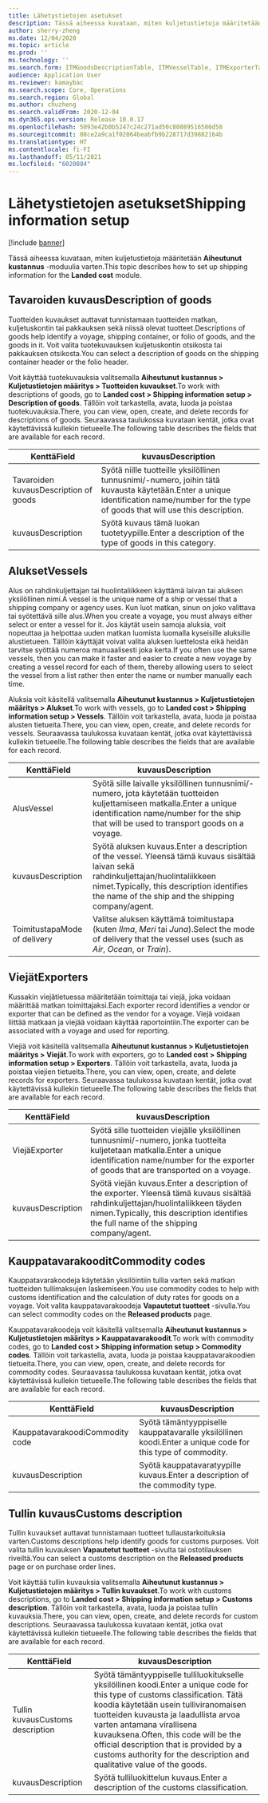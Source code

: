 ```yaml
---
title: Lähetystietojen asetukset
description: Tässä aiheessa kuvataan, miten kuljetustietoja määritetään Aiheutunut kustannus -moduulia varten.
author: sherry-zheng
ms.date: 12/04/2020
ms.topic: article
ms.prod: ''
ms.technology: ''
ms.search.form: ITMGoodsDescriptionTable, ITMVesselTable, ITMExporterTable, ITMCommodityCodeTable, ITMCustomsDescription
audience: Application User
ms.reviewer: kamaybac
ms.search.scope: Core, Operations
ms.search.region: Global
ms.author: chuzheng
ms.search.validFrom: 2020-12-04
ms.dyn365.ops.version: Release 10.0.17
ms.openlocfilehash: 5093e42b0b5247c24c271ad50c80889516586d58
ms.sourcegitcommit: 08ce2a9ca1f02064beabfb9b228717d39882164b
ms.translationtype: HT
ms.contentlocale: fi-FI
ms.lasthandoff: 05/11/2021
ms.locfileid: "6020884"
---
```

# <a name="shipping-information-setup"></a><span data-ttu-id="de9be-103">Lähetystietojen asetukset</span><span class="sxs-lookup"><span data-stu-id="de9be-103">Shipping information setup</span></span>

[!include [banner](../../includes/banner.md)]

<span data-ttu-id="de9be-104">Tässä aiheessa kuvataan, miten kuljetustietoja määritetään **Aiheutunut kustannus** -moduulia varten.</span><span class="sxs-lookup"><span data-stu-id="de9be-104">This topic describes how to set up shipping information for the **Landed cost** module.</span></span>

## <a name="description-of-goods"></a><a name="description-of-goods"></a><span data-ttu-id="de9be-105">Tavaroiden kuvaus</span><span class="sxs-lookup"><span data-stu-id="de9be-105">Description of goods</span></span>

<span data-ttu-id="de9be-106">Tuotteiden kuvaukset auttavat tunnistamaan tuotteiden matkan, kuljetuskontin tai pakkauksen sekä niissä olevat tuotteet.</span><span class="sxs-lookup"><span data-stu-id="de9be-106">Descriptions of goods help identify a voyage, shipping container, or folio of goods, and the goods in it.</span></span> <span data-ttu-id="de9be-107">Voit valita tuotekuvauksen kuljetuskontin otsikosta tai pakkauksen otsikosta.</span><span class="sxs-lookup"><span data-stu-id="de9be-107">You can select a description of goods on the shipping container header or the folio header.</span></span>

<span data-ttu-id="de9be-108">Voit käyttää tuotekuvauksia valitsemalla **Aiheutunut kustannus \> Kuljetustietojen määritys \> Tuotteiden kuvaukset**.</span><span class="sxs-lookup"><span data-stu-id="de9be-108">To work with descriptions of goods, go to **Landed cost \> Shipping information setup \> Description of goods**.</span></span> <span data-ttu-id="de9be-109">Tällöin voit tarkastella, avata, luoda ja poistaa tuotekuvauksia.</span><span class="sxs-lookup"><span data-stu-id="de9be-109">There, you can view, open, create, and delete records for descriptions of goods.</span></span> <span data-ttu-id="de9be-110">Seuraavassa taulukossa kuvataan kentät, jotka ovat käytettävissä kullekin tietueelle.</span><span class="sxs-lookup"><span data-stu-id="de9be-110">The following table describes the fields that are available for each record.</span></span>

| <span data-ttu-id="de9be-111">Kenttä</span><span class="sxs-lookup"><span data-stu-id="de9be-111">Field</span></span> | <span data-ttu-id="de9be-112">kuvaus</span><span class="sxs-lookup"><span data-stu-id="de9be-112">Description</span></span> |
|---|---|
| <span data-ttu-id="de9be-113">Tavaroiden kuvaus</span><span class="sxs-lookup"><span data-stu-id="de9be-113">Description of goods</span></span> | <span data-ttu-id="de9be-114">Syötä niille tuotteille yksilöllinen tunnusnimi/-numero, joihin tätä kuvausta käytetään.</span><span class="sxs-lookup"><span data-stu-id="de9be-114">Enter a unique identification name/number for the type of goods that will use this description.</span></span> |
| <span data-ttu-id="de9be-115">kuvaus</span><span class="sxs-lookup"><span data-stu-id="de9be-115">Description</span></span> | <span data-ttu-id="de9be-116">Syötä kuvaus tämä luokan tuotetyypille.</span><span class="sxs-lookup"><span data-stu-id="de9be-116">Enter a description of the type of goods in this category.</span></span> |

## <a name="vessels"></a><a name="vessels"></a><span data-ttu-id="de9be-117">Alukset</span><span class="sxs-lookup"><span data-stu-id="de9be-117">Vessels</span></span>

<span data-ttu-id="de9be-118">Alus on rahdinkuljettajan tai huolintaliikkeen käyttämä laivan tai aluksen yksilöllinen nimi.</span><span class="sxs-lookup"><span data-stu-id="de9be-118">A vessel is the unique name of a ship or vessel that a shipping company or agency uses.</span></span> <span data-ttu-id="de9be-119">Kun luot matkan, sinun on joko valittava tai syötettävä sille alus.</span><span class="sxs-lookup"><span data-stu-id="de9be-119">When you create a voyage, you must always either select or enter a vessel for it.</span></span> <span data-ttu-id="de9be-120">Jos käytät usein samoja aluksia, voit nopeuttaa ja helpottaa uuden matkan luomista luomalla kyseisille aluksille alustietueen. Tällöin käyttäjät voivat valita aluksen luettelosta eikä heidän tarvitse syöttää numeroa manuaalisesti joka kerta.</span><span class="sxs-lookup"><span data-stu-id="de9be-120">If you often use the same vessels, then you can make it faster and easier to create a new voyage by creating a vessel record for each of them, thereby allowing users to select the vessel from a list rather then enter the name or number manually each time.</span></span>

<span data-ttu-id="de9be-121">Aluksia voit käsitellä valitsemalla **Aiheutunut kustannus \> Kuljetustietojen määritys \> Alukset**.</span><span class="sxs-lookup"><span data-stu-id="de9be-121">To work with vessels, go to **Landed cost \> Shipping information setup \> Vessels**.</span></span> <span data-ttu-id="de9be-122">Tällöin voit tarkastella, avata, luoda ja poistaa alusten tietueita.</span><span class="sxs-lookup"><span data-stu-id="de9be-122">There, you can view, open, create, and delete records for vessels.</span></span> <span data-ttu-id="de9be-123">Seuraavassa taulukossa kuvataan kentät, jotka ovat käytettävissä kullekin tietueelle.</span><span class="sxs-lookup"><span data-stu-id="de9be-123">The following table describes the fields that are available for each record.</span></span>

| <span data-ttu-id="de9be-124">Kenttä</span><span class="sxs-lookup"><span data-stu-id="de9be-124">Field</span></span> | <span data-ttu-id="de9be-125">kuvaus</span><span class="sxs-lookup"><span data-stu-id="de9be-125">Description</span></span> |
|---|---|
| <span data-ttu-id="de9be-126">Alus</span><span class="sxs-lookup"><span data-stu-id="de9be-126">Vessel</span></span> | <span data-ttu-id="de9be-127">Syötä sille laivalle yksilöllinen tunnusnimi/-numero, jota käytetään tuotteiden kuljettamiseen matkalla.</span><span class="sxs-lookup"><span data-stu-id="de9be-127">Enter a unique identification name/number for the ship that will be used to transport goods on a voyage.</span></span> |
| <span data-ttu-id="de9be-128">kuvaus</span><span class="sxs-lookup"><span data-stu-id="de9be-128">Description</span></span> | <span data-ttu-id="de9be-129">Syötä aluksen kuvaus.</span><span class="sxs-lookup"><span data-stu-id="de9be-129">Enter a description of the vessel.</span></span> <span data-ttu-id="de9be-130">Yleensä tämä kuvaus sisältää laivan sekä rahdinkuljettajan/huolintaliikkeen nimet.</span><span class="sxs-lookup"><span data-stu-id="de9be-130">Typically, this description identifies the name of the ship and the shipping company/agent.</span></span> |
| <span data-ttu-id="de9be-131">Toimitustapa</span><span class="sxs-lookup"><span data-stu-id="de9be-131">Mode of delivery</span></span> | <span data-ttu-id="de9be-132">Valitse aluksen käyttämä toimitustapa (kuten _Ilma_, _Meri_ tai _Juna_).</span><span class="sxs-lookup"><span data-stu-id="de9be-132">Select the mode of delivery that the vessel uses (such as _Air_, _Ocean_, or _Train_).</span></span> |

## <a name="exporters"></a><span data-ttu-id="de9be-133">Viejät</span><span class="sxs-lookup"><span data-stu-id="de9be-133">Exporters</span></span>

<span data-ttu-id="de9be-134">Kussakin viejätietuessa määritetään toimittaja tai viejä, joka voidaan määrittää matkan toimittajaksi.</span><span class="sxs-lookup"><span data-stu-id="de9be-134">Each exporter record identifies a vendor or exporter that can be defined as the vendor for a voyage.</span></span> <span data-ttu-id="de9be-135">Viejä voidaan liittää matkaan ja viejää voidaan käyttää raportointiin.</span><span class="sxs-lookup"><span data-stu-id="de9be-135">The exporter can be associated with a voyage and used for reporting.</span></span>

<span data-ttu-id="de9be-136">Viejiä voit käsitellä valitsemalla **Aiheutunut kustannus \> Kuljetustietojen määritys \> Viejät**.</span><span class="sxs-lookup"><span data-stu-id="de9be-136">To work with exporters, go to **Landed cost \> Shipping information setup \> Exporters**.</span></span> <span data-ttu-id="de9be-137">Tällöin voit tarkastella, avata, luoda ja poistaa viejien tietueita.</span><span class="sxs-lookup"><span data-stu-id="de9be-137">There, you can view, open, create, and delete records for exporters.</span></span> <span data-ttu-id="de9be-138">Seuraavassa taulukossa kuvataan kentät, jotka ovat käytettävissä kullekin tietueelle.</span><span class="sxs-lookup"><span data-stu-id="de9be-138">The following table describes the fields that are available for each record.</span></span>

| <span data-ttu-id="de9be-139">Kenttä</span><span class="sxs-lookup"><span data-stu-id="de9be-139">Field</span></span> | <span data-ttu-id="de9be-140">kuvaus</span><span class="sxs-lookup"><span data-stu-id="de9be-140">Description</span></span> |
|---|---|
| <span data-ttu-id="de9be-141">Viejä</span><span class="sxs-lookup"><span data-stu-id="de9be-141">Exporter</span></span> | <span data-ttu-id="de9be-142">Syötä sille tuotteiden viejälle yksilöllinen tunnusnimi/-numero, jonka tuotteita kuljetetaan matkalla.</span><span class="sxs-lookup"><span data-stu-id="de9be-142">Enter a unique identification name/number for the exporter of goods that are transported on a voyage.</span></span> |
| <span data-ttu-id="de9be-143">kuvaus</span><span class="sxs-lookup"><span data-stu-id="de9be-143">Description</span></span> | <span data-ttu-id="de9be-144">Syötä viejän kuvaus.</span><span class="sxs-lookup"><span data-stu-id="de9be-144">Enter a description of the exporter.</span></span> <span data-ttu-id="de9be-145">Yleensä tämä kuvaus sisältää rahdinkuljettajan/huolintaliikkeen täyden nimen.</span><span class="sxs-lookup"><span data-stu-id="de9be-145">Typically, this description identifies the full name of the shipping company/agent.</span></span> |

## <a name="commodity-codes"></a><span data-ttu-id="de9be-146">Kauppatavarakoodit</span><span class="sxs-lookup"><span data-stu-id="de9be-146">Commodity codes</span></span>

<span data-ttu-id="de9be-147">Kauppatavarakoodeja käytetään yksilöintiin tullia varten sekä matkan tuotteiden tullimaksujen laskemiseen.</span><span class="sxs-lookup"><span data-stu-id="de9be-147">You use commodity codes to help with customs identification and the calculation of duty rates for goods on a voyage.</span></span> <span data-ttu-id="de9be-148">Voit valita kauppatavarakoodeja **Vapautetut tuotteet** -sivulla.</span><span class="sxs-lookup"><span data-stu-id="de9be-148">You can select commodity codes on the **Released products** page.</span></span>

<span data-ttu-id="de9be-149">Kauppatavarakoodeja voit käsitellä valitsemalla **Aiheutunut kustannus \> Kuljetustietojen määritys \> Kauppatavarakoodit**.</span><span class="sxs-lookup"><span data-stu-id="de9be-149">To work with commodity codes, go to **Landed cost \> Shipping information setup \> Commodity codes**.</span></span> <span data-ttu-id="de9be-150">Tällöin voit tarkastella, avata, luoda ja poistaa kauppatavarakoodien tietueita.</span><span class="sxs-lookup"><span data-stu-id="de9be-150">There, you can view, open, create, and delete records for commodity codes.</span></span> <span data-ttu-id="de9be-151">Seuraavassa taulukossa kuvataan kentät, jotka ovat käytettävissä kullekin tietueelle.</span><span class="sxs-lookup"><span data-stu-id="de9be-151">The following table describes the fields that are available for each record.</span></span>

| <span data-ttu-id="de9be-152">Kenttä</span><span class="sxs-lookup"><span data-stu-id="de9be-152">Field</span></span> | <span data-ttu-id="de9be-153">kuvaus</span><span class="sxs-lookup"><span data-stu-id="de9be-153">Description</span></span> |
|---|---|
| <span data-ttu-id="de9be-154">Kauppatavarakoodi</span><span class="sxs-lookup"><span data-stu-id="de9be-154">Commodity code</span></span> | <span data-ttu-id="de9be-155">Syötä tämäntyyppiselle kauppatavaralle yksilöllinen koodi.</span><span class="sxs-lookup"><span data-stu-id="de9be-155">Enter a unique code for this type of commodity.</span></span> |
| <span data-ttu-id="de9be-156">kuvaus</span><span class="sxs-lookup"><span data-stu-id="de9be-156">Description</span></span> | <span data-ttu-id="de9be-157">Syötä kauppatavaratyypille kuvaus.</span><span class="sxs-lookup"><span data-stu-id="de9be-157">Enter a description of the commodity type.</span></span> |

## <a name="customs-description"></a><span data-ttu-id="de9be-158">Tullin kuvaus</span><span class="sxs-lookup"><span data-stu-id="de9be-158">Customs description</span></span>

<span data-ttu-id="de9be-159">Tullin kuvaukset auttavat tunnistamaan tuotteet tullaustarkoituksia varten.</span><span class="sxs-lookup"><span data-stu-id="de9be-159">Customs descriptions help identify goods for customs purposes.</span></span> <span data-ttu-id="de9be-160">Voit valita tullin kuvauksen **Vapautetut tuotteet** -sivulta tai ostotilauksen riveiltä.</span><span class="sxs-lookup"><span data-stu-id="de9be-160">You can select a customs description on the **Released products** page or on purchase order lines.</span></span>

<span data-ttu-id="de9be-161">Voit käyttää tullin kuvauksia valitsemalla **Aiheutunut kustannus \> Kuljetustietojen määritys \> Tullin kuvaukset**.</span><span class="sxs-lookup"><span data-stu-id="de9be-161">To work with customs descriptions, go to **Landed cost \> Shipping information setup \> Customs description**.</span></span> <span data-ttu-id="de9be-162">Tällöin voit tarkastella, avata, luoda ja poistaa tullin kuvauksia.</span><span class="sxs-lookup"><span data-stu-id="de9be-162">There, you can view, open, create, and delete records for custom descriptions.</span></span> <span data-ttu-id="de9be-163">Seuraavassa taulukossa kuvataan kentät, jotka ovat käytettävissä kullekin tietueelle.</span><span class="sxs-lookup"><span data-stu-id="de9be-163">The following table describes the fields that are available for each record.</span></span>

| <span data-ttu-id="de9be-164">Kenttä</span><span class="sxs-lookup"><span data-stu-id="de9be-164">Field</span></span> | <span data-ttu-id="de9be-165">kuvaus</span><span class="sxs-lookup"><span data-stu-id="de9be-165">Description</span></span> |
|---|---|
| <span data-ttu-id="de9be-166">Tullin kuvaus</span><span class="sxs-lookup"><span data-stu-id="de9be-166">Customs description</span></span> | <span data-ttu-id="de9be-167">Syötä tämäntyyppiselle tulliluokitukselle yksilöllinen koodi.</span><span class="sxs-lookup"><span data-stu-id="de9be-167">Enter a unique code for this type of customs classification.</span></span> <span data-ttu-id="de9be-168">Tätä koodia käytetään usein tulliviranomaisen tuotteiden kuvausta ja laadullista arvoa varten antamana virallisena kuvauksena.</span><span class="sxs-lookup"><span data-stu-id="de9be-168">Often, this code will be the official description that is provided by a customs authority for the description and qualitative value of the goods.</span></span> |
| <span data-ttu-id="de9be-169">kuvaus</span><span class="sxs-lookup"><span data-stu-id="de9be-169">Description</span></span> | <span data-ttu-id="de9be-170">Syötä tulliluokittelun kuvaus.</span><span class="sxs-lookup"><span data-stu-id="de9be-170">Enter a description of the customs classification.</span></span> |
